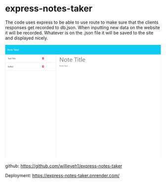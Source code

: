 # express-notes-taker
The code uses express to be able to use route to make sure that the clients responses get recorded to db.json. When inputting new data on the website it will be recorded. Whatever is on the .json file it will be saved to the site and displayed nicely. 

![alt text](image-3.png)

github: https://github.com/willieyeh1/express-notes-taker

Deployment: https://express-notes-taker.onrender.com/